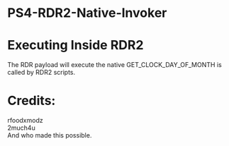 # PS4-RDR2-Native-Invoker

# Executing Inside RDR2
The RDR payload will execute the native GET_CLOCK_DAY_OF_MONTH is called by RDR2 scripts.

# Credits:
rfoodxmodz<br>
2much4u<br>
And who made this possible.
